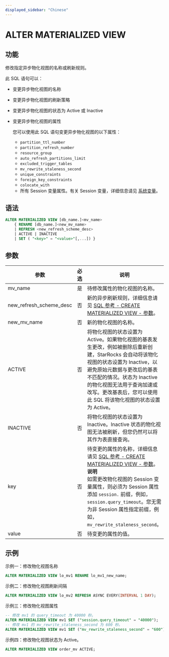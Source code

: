 ```yaml
---
displayed_sidebar: "Chinese"
---
```


# ALTER MATERIALIZED VIEW

## 功能

修改指定异步物化视图的名称或刷新规则。

此 SQL 语句可以：

- 变更异步物化视图的名称
- 变更异步物化视图的刷新策略
- 变更异步物化视图的状态为 Active 或 Inactive
- 变更异步物化视图的属性

  您可以使用此 SQL 语句变更异步物化视图的以下属性：

  - `partition_ttl_number`
  - `partition_refresh_number`
  - `resource_group`
  - `auto_refresh_partitions_limit`
  - `excluded_trigger_tables`
  - `mv_rewrite_staleness_second`
  - `unique_constraints`
  - `foreign_key_constraints`
  - `colocate_with`
  - 所有 Session 变量属性。有关 Session 变量，详细信息请见 [系统变量](../../../reference/System_variable.md)。

## 语法

```SQL
ALTER MATERIALIZED VIEW [db_name.]<mv_name> 
    { RENAME [db_name.]<new_mv_name> 
    | REFRESH <new_refresh_scheme_desc> 
    | ACTIVE | INACTIVE 
    | SET ( "<key>" = "<value>"[,...]) }
```

## 参数

| **参数**                | **必选** | **说明**                                                     |
| ----------------------- | -------- | ------------------------------------------------------------ |
| mv_name                 | 是       | 待修改属性的物化视图的名称。                                 |
| new_refresh_scheme_desc | 否       | 新的异步刷新规则，详细信息请见 [SQL 参考 - CREATE MATERIALIZED VIEW - 参数](../data-definition/CREATE_MATERIALIZED_VIEW.md#参数)。 |
| new_mv_name             | 否       | 新的物化视图的名称。                                           |
| ACTIVE                  | 否       | 将物化视图的状态设置为 Active。如果物化视图的基表发生更改，例如被删除后重新创建，StarRocks 会自动将该物化视图的状态设置为 Inactive，以避免原始元数据与更改后的基表不匹配的情况。状态为 Inactive 的物化视图无法用于查询加速或改写。更改基表后，您可以使用此 SQL 将该物化视图的状态设置为 Active。 |
| INACTIVE | 否       | 将物化视图的状态设置为 Inactive。Inactive 状态的物化视图无法被刷新，但您仍然可以将其作为表直接查询。 |
| key                     | 否       | 待变更的属性的名称，详细信息请见 [SQL 参考 - CREATE MATERIALIZED VIEW - 参数](../data-definition/CREATE_MATERIALIZED_VIEW.md#参数)。<br />**说明**<br />如需更改物化视图的 Session 变量属性，则必须为 Session 属性添加 `session.` 前缀，例如，`session.query_timeout`。您无需为非 Session 属性指定前缀，例如，`mv_rewrite_staleness_second`。 |
| value                   | 否       | 待变更的属性的值。                                             |

## 示例

示例一：修改物化视图名称

```SQL
ALTER MATERIALIZED VIEW lo_mv1 RENAME lo_mv1_new_name;
```

示例二：修改物化视图刷新间隔

```SQL
ALTER MATERIALIZED VIEW lo_mv2 REFRESH ASYNC EVERY(INTERVAL 1 DAY);
```

示例三：修改物化视图属性

```SQL
-- 修改 mv1 的 query_timeout 为 40000 秒。
ALTER MATERIALIZED VIEW mv1 SET ("session.query_timeout" = "40000");
-- 修改 mv1 的 mv_rewrite_staleness_second 为 600 秒。
ALTER MATERIALIZED VIEW mv1 SET ("mv_rewrite_staleness_second" = "600");
```

示例四：修改物化视图状态为 Active。

```SQL
ALTER MATERIALIZED VIEW order_mv ACTIVE;
```
